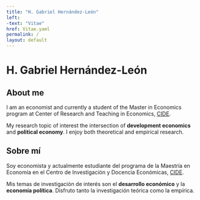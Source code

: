 ```yaml
---
title: "H. Gabriel Hernández-León"
left:
-text: "Vitae"
href: Vitae.yaml
permalink: /
layout: default
---
```


# H. Gabriel Hernández-León

## About me

I am an economist and currently a student of the Master in Economics program at Center of Research and Teaching in Economics, [CIDE](https://www.cide.edu/).

My research topic of interest the intersection of **development economics** and **political economy**. I enjoy both theoretical and empirical research. 

## Sobre mí

Soy economista y actualmente estudiante del programa de la Maestría en Economía en el Centro de Investigación y Docencia Económicas, [CIDE](https://www.cide.edu/).

Mis temas de investigación de interés son el **desarrollo económico** y la **economía política**. Disfruto tanto la investigación teórica como la empírica.

